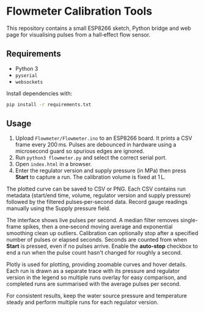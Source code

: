# Flowmeter Calibration Tools

This repository contains a small ESP8266 sketch, Python bridge and web page
for visualising pulses from a hall‑effect flow sensor.

## Requirements

* Python 3
* `pyserial`
* `websockets`

Install dependencies with:

```bash
pip install -r requirements.txt
```

## Usage

1. Upload `Flowmeter/Flowmeter.ino` to an ESP8266 board. It prints a CSV frame
   every 200 ms. Pulses are debounced in hardware using a microsecond guard so
   spurious edges are ignored.
2. Run `python3 flowmeter.py` and select the correct serial port.
3. Open `index.html` in a browser.
4. Enter the regulator version and supply pressure (in MPa) then press
   **Start** to capture a run. The calibration volume is fixed at 1 L.

The plotted curve can be saved to CSV or PNG. Each CSV contains run metadata
(start/end time, volume, regulator version and supply pressure) followed by
the filtered pulses‑per‑second data. Record gauge readings manually using the
Supply pressure field.

The interface shows live pulses per second. A median filter removes single-frame
spikes, then a one‑second moving average and exponential smoothing clean up
outliers. Calibration can optionally stop after a specified number of pulses or
elapsed seconds. Seconds are counted from when **Start** is pressed, even if no
pulses arrive. Enable the **auto-stop** checkbox to end a run when the pulse
count hasn't changed for roughly a second.

Plotly is used for plotting, providing zoomable curves and hover details. Each
run is drawn as a separate trace with its pressure and regulator version in the
legend so multiple runs overlay for easy comparison, and completed runs are
summarised with the average pulses per second.

For consistent results, keep the water source pressure and temperature steady
and perform multiple runs for each regulator version.
